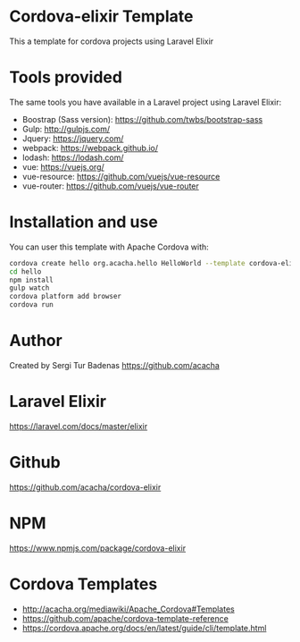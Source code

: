 # Cordova-elixir Template

This a template for cordova projects using Laravel Elixir

# Tools provided

The same tools you have available in a Laravel project using Laravel Elixir:

- Boostrap (Sass version): https://github.com/twbs/bootstrap-sass
- Gulp: http://gulpjs.com/
- Jquery: https://jquery.com/
- webpack: https://webpack.github.io/
- lodash: https://lodash.com/
- vue: https://vuejs.org/
- vue-resource: https://github.com/vuejs/vue-resource
- vue-router: https://github.com/vuejs/vue-router

# Installation and use

You can user this template with Apache Cordova with:

```bash
cordova create hello org.acacha.hello HelloWorld --template cordova-elixir
cd hello
npm install
gulp watch
cordova platform add browser
cordova run
```

# Author

Created by Sergi Tur Badenas https://github.com/acacha

# Laravel Elixir

https://laravel.com/docs/master/elixir

# Github

https://github.com/acacha/cordova-elixir
 
# NPM
 
https://www.npmjs.com/package/cordova-elixir

# Cordova Templates

- http://acacha.org/mediawiki/Apache_Cordova#Templates
- https://github.com/apache/cordova-template-reference
- https://cordova.apache.org/docs/en/latest/guide/cli/template.html





